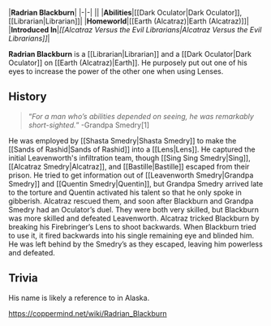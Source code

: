 |**Radrian Blackburn**|
|-|-|
||
|**Abilities**|[[Dark Oculator\|Dark Oculator]], [[Librarian\|Librarian]]|
|**Homeworld**|[[Earth (Alcatraz)\|Earth (Alcatraz)]]|
|**Introduced In**|*[[Alcatraz Versus the Evil Librarians\|Alcatraz Versus the Evil Librarians]]*|

**Radrian Blackburn** is a [[Librarian\|Librarian]] and a [[Dark Oculator\|Dark Oculator]] on [[Earth (Alcatraz)\|Earth]]. He purposely put out one of his eyes to increase the power of the other one when using Lenses.

## History
>“*For a man who’s abilities depended on seeing, he was remarkably short-sighted.*”
\-Grandpa Smedry[1]


He was employed by [[Shasta Smedry\|Shasta Smedry]] to make the [[Sands of Rashid\|Sands of Rashid]] into a [[Lens\|Lens]]. He captured the initial Leavenworth's infiltration team, though [[Sing Sing Smedry\|Sing]], [[Alcatraz Smedry\|Alcatraz]], and [[Bastille\|Bastille]] escaped from their prison. He tried to get information out of [[Leavenworth Smedry\|Grandpa Smedry]] and [[Quentin Smedry\|Quentin]], but Grandpa Smedry arrived late to the torture and Quentin activated his talent so that he only spoke in gibberish. Alcatraz rescued them, and soon after Blackburn and Grandpa Smedry had an Oculator’s duel. They were both very skilled, but Blackburn was more skilled and defeated Leavenworth. Alcatraz tricked Blackburn by breaking his Firebringer’s Lens to shoot backwards. When Blackburn tried to use it, it fired backwards into his single remaining eye and blinded him. He was left behind by the Smedry’s as they escaped, leaving him powerless and defeated.

## Trivia
His name is likely a reference to  in Alaska.



https://coppermind.net/wiki/Radrian_Blackburn